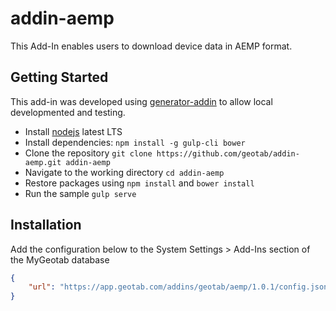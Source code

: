 # addin-aemp
This Add-In enables users to download device data in AEMP format.

## Getting Started

This add-in was developed using [generator-addin](https://github.com/Geotab/generator-addin) to allow local developmented and testing.

* Install [nodejs](https://nodejs.org/en/) latest LTS
* Install dependencies: `npm install -g gulp-cli bower`
* Clone the repository `git clone https://github.com/geotab/addin-aemp.git addin-aemp`
* Navigate to the working directory `cd addin-aemp`
* Restore packages using `npm install` and `bower install`
* Run the sample `gulp serve`

## Installation
Add the configuration below to the System Settings > Add-Ins section of the MyGeotab database

```json
{
	"url": "https://app.geotab.com/addins/geotab/aemp/1.0.1/config.json"
}
```